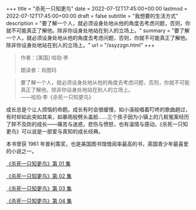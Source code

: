 +++
title = "杀死一只知更鸟"
date = 2022-07-12T17:45:00+00:00
lastmod = 2022-07-12T17:45:00+00:00
draft = false
subtitle = "我想要的生活方式"
description = "要了解一个人，就必须设身处地从他的角度去考虑问题，否则，你就不可能真正了解他。除非你设身处地站在别人的立场上。"
summary = "要了解一个人，就必须设身处地从他的角度去考虑问题，否则，你就不可能真正了解他。除非你设身处地站在别人的立场上。"
url = "/ssyzzgn.html"
+++

> 作者：[美国] 哈珀·李
>
> 朗读者：肖图玛

> 要了解一个人，就必须设身处地从他的角度去考虑问题，否则，你就不可能真正了解他。除非你设身处地站在别人的立场上。  
> ——哈珀·李《杀死一只知更鸟》

成长总是个让人烦恼的命题。成长有时会很缓慢，如小溪般唱着叮咚的歌曲趟过，有时却如此突如其来，如暴雨般劈头盖脸……三个孩子因为小镇上的几桩冤案经历了猝不及防的成长——痛苦与迷惑，悲伤与愤怒，也有温情与感动。《杀死一只知更鸟》可以说是一部爱与真知的成长经典。

本书曾获 1961 年普利策奖，也是美国图书馆借阅率最高的书，英国青少年最喜爱的小说之一。

[《杀死一只知更鸟》第 01 集](./ssyzzgn-1.html)

[《杀死一只知更鸟》第 02 集](./ssyzzgn-2.html)

[《杀死一只知更鸟》第 03 集](./ssyzzgn-3.html)

[《杀死一只知更鸟》第 04 集](./ssyzzgn-4.html)
